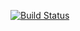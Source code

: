 [![Build Status](https://travis-ci.org/fontdirectory/indieflower.svg?branch=master)](https://travis-ci.org/fontdirectory/indieflower)

